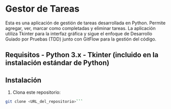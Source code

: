 # Gestor de Tareas 
Esta es una aplicación de gestión de tareas desarrollada en Python. Permite agregar, ver, marcar 
como completadas y eliminar tareas. La aplicación utiliza Tkinter para la interfaz gráfica y sigue 
el enfoque de Desarrollo Guiado por Pruebas (TDD) junto con GitFlow para la gestión del código. 
## Requisitos - Python 3.x - Tkinter (incluido en la instalación estándar de Python) 
## Instalación 
1. Clona este repositorio: 
```bash 
git clone <URL_del_repositorio>```
